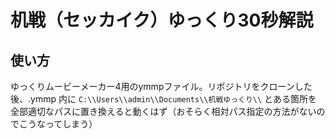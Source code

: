 # 机戦（セッカイク）ゆっくり30秒解説

## 使い方
ゆっくりムービーメーカー4用のymmpファイル。リポジトリをクローンした後、.ymmp 内に `C:\\Users\\admin\\Documents\\机戦ゆっくり\\` とある箇所を全部適切なパスに置き換えると動くはず（おそらく相対パス指定の方法がないのでこうなってしまう）